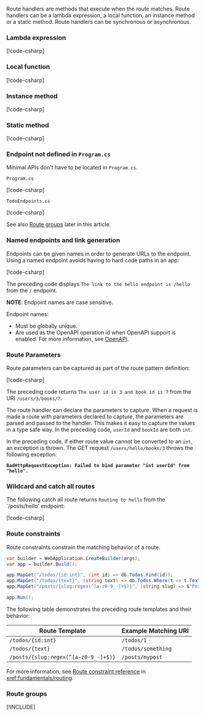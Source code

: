 Route handlers are methods that execute when the route matches. Route handlers can be a lambda expression, a local function, an instance method or a static method. Route handlers can be synchronous or asynchronous. 

### Lambda expression

[!code-csharp[](~/fundamentals/minimal-apis/7.0-samples/WebMinAPIs/Program.cs?name=snippet_le)]

### Local function

[!code-csharp[](~/fundamentals/minimal-apis/7.0-samples/WebMinAPIs/Program.cs?name=snippet_lf)]

### Instance method

[!code-csharp[](~/fundamentals/minimal-apis/7.0-samples/WebMinAPIs/Program.cs?name=snippet_im)]

### Static method

[!code-csharp[](~/fundamentals/minimal-apis/7.0-samples/WebMinAPIs/Program.cs?name=snippet_sm)]

### Endpoint not defined in `Program.cs`

Minimal APIs don't have to be located in `Program.cs`.

`Program.cs`

[!code-csharp[](~/fundamentals/minimal-apis/8.0-samples/MinAPISeparateFile/Program.cs)]

`TodoEndpoints.cs`

[!code-csharp[](~/fundamentals/minimal-apis/8.0-samples/MinAPISeparateFile/TodoEndpoints.cs)]

See also [Route groups](#route-groups) later in this article.

### Named endpoints and link generation

Endpoints can be given names in order to generate URLs to the endpoint. Using a named endpoint avoids having to hard code paths in an app:

[!code-csharp[](~/fundamentals/minimal-apis/samples/WebMinAPIs/Program.cs?name=snippet_nr)]

The preceding code displays `The link to the hello endpoint is /hello` from the `/` endpoint.

**NOTE**: Endpoint names are case sensitive.

Endpoint names:

* Must be globally unique.
* Are used as the OpenAPI operation id when OpenAPI support is enabled. For more information, see [OpenAPI](xref:fundamentals/minimal-apis/openapi).

### Route Parameters

Route parameters can be captured as part of the route pattern definition:

[!code-csharp[](~/fundamentals/minimal-apis/7.0-samples/WebMinAPIs/Program.cs?name=snippet_rp)]

The preceding code returns `The user id is 3 and book id is 7` from the URI `/users/3/books/7`.

The route handler can declare the parameters to capture. When a request is made a route with parameters declared to capture, the parameters are parsed and passed to the handler. This makes it easy to capture the values in a type safe way. In the preceding code, `userId` and `bookId` are both `int`.

In the preceding code, if either route value cannot be converted to an `int`, an exception is thrown. The GET request `/users/hello/books/3` throws the following exception:

**`BadHttpRequestException: Failed to bind parameter "int userId" from "hello".`**

### Wildcard and catch all routes

The following catch all route returns `Routing to hello` from the `/posts/hello' endpoint:

[!code-csharp[](~/fundamentals/minimal-apis/7.0-samples/WebMinAPIs/Program.cs?name=snippet_wild)]

### Route constraints

Route constraints constrain the matching behavior of a route.

```csharp
var builder = WebApplication.CreateBuilder(args);
var app = builder.Build();

app.MapGet("/todos/{id:int}", (int id) => db.Todos.Find(id));
app.MapGet("/todos/{text}", (string text) => db.Todos.Where(t => t.Text.Contains(text));
app.MapGet("/posts/{slug:regex(^[a-z0-9_-]+$)}", (string slug) => $"Post {slug}");

app.Run();
```

The following table demonstrates the preceding route templates and their behavior:

| Route Template | Example Matching URI |
|--|--|
| `/todos/{id:int}` | `/todos/1` |
| `/todos/{text}` | `/todos/something` |
| `/posts/{slug:regex(^[a-z0-9_-]+$)}` | `/posts/mypost` |

For more information, see [Route constraint reference](xref:fundamentals/routing) in <xref:fundamentals/routing>.

### Route groups

[!INCLUDE[](~/includes/route-groups.md)]
